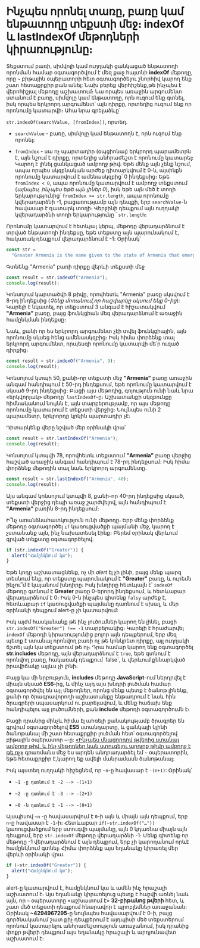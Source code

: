 # Ինչպես որոնել տառը, բառը կամ ենթատողը տեքստի մեջ։ indexOf և lastIndexOf մեթոդների կիրառությունը։

Տեքստում բառի, սիմվոլի կամ ուղղակի ցանկացած ենթատողի որոնման համար օգտագործվում է մեզ քաջ հայտնի **indexOf** մեթոդը, որը `~` բիթային օպերատորի հետ օգտագործելու շնորհիվ կարող ենք շատ հետաքրքիր բան անել: Նախ բերեք վերհիշենք,թե ինչպես է վերոհիշյալ մեթոդը աշխատում։ Նա որպես առաջին արգումենտ ստանում է բառը, սիմվոլը կամ ենթատողը, որն ուզում ենք գտնել, իսկ որպես երկրորդ արգումենտ՝ այն դիրքը, որտեղից ուզում ենք որ որոնումը կատարվի։ Ահա նրա գրելաձևը՝

`str.indexOf(searchValue, [fromIndex])`, որտեղ․

- `searchValue` - բառը, սիմվոլը կամ ենթատողն է, որն ուզում ենք որոնել։

- `fromIndex` - սա ոչ պարտադիր (օպցիոնալ) երկրորդ պարամետրն է, այն նշում է դիրքը, որտեղից անհրաժեշտ է որոնումը կատարել։ Կարող է լինել ցանկացած ամբողջ թիվ։ Եթե մենք այն չենք նշում, ապա որպես սկզբնական արժեք դիտարկվում է 0-ն, այսինքն որոնումը կատարվում է ամենասկզբից՝ 0 ինդեքսից։ Եթե `fromIndex < 0`, ապա որոնումը կատարվում է ամբողջ տեքստում (_այնպես, ինչպես եթե այն լիներ 0_), իսկ եթե այն մեծ է տողի երկարությունից՝ `fromIndex >= str.length`, ապա որոնումը կվերադարձնի -1, բացառությամբ այն դեպքի, երբ `searchValue`-ն հավասար է դատարկ տողի։ Վերջինի դեպքում այն ուղղակի կվերադարձնի տողի երկարությունը ՝ `str.length`։

Որոնումը կատարվում է հետևյալ կերպ, մեթոդը վերադարձնում է տրված ենթատողի ինդեքսը, եթե տեքստը այն պարունակում է, հակառակ դեպքում վերադարձնում է -1։ Օրինակ՝

```js
const str =
  "Greater Armenia is the name given to the state of Armenia that emerged on the Armenian Highlands under the reign of King Artaxias I at the turn of the second century BC.";
```

Գտնենք "Armenia" բառի դիրքը վերևի տեքստի մեջ

```js
const result = str.indexOf("Armenia");
console.log(result);
```

Կոնսոլում կարտածվի 8 թիվը, որովհետև "Armenia" բառը սկսվում է 8-րդ ինդեքսից (_Չենք մոռանում,որ հաշվարկը սկսում ենք 0-ից_): Կարելի է նկատել, որ տեքստում 3 անգամ է հիշատակվում **"Armenia"** բառը, բայց ֆունկցիան մեզ վերադարձնում է առաջին համընկման ինդեքսը։

Նաև, քանի որ ես երկրորդ արգումենտ չէի տվել ֆունկցիային, այն որոնումը սկսեց հենց ամենասկզբից։ Իսկ հիմա փորձենք տալ երկրորդ արգումենտ, որպեսզի որոնումը կատարվի մե՛ր ուզած դիրքից։

```js
const result = str.indexOf("Armenia", 9);
console.log(result);
```

Կոնսոլում կտպի 50, քանի-որ տեքստի մեջ **"Armenia"** բառը առաջին անգամ հանդիպում է 50-րդ ինդեքսում, եթե որոնումը կատարվում է սկսած 9-րդ ինդեքսից։ Բացի այս մեթոդից, գոյություն ունի նաև նրա «երկվորյակ» մեթոդը՝ `lastIndexOf`-ը։ Աշխատանքի սկզբունքը հիմնականում նույնն է, այն տարբերությամբ, որ այս մեթոդը որոնումը կատարում է տեքստի վերջից։ Նույնպես ունի 2 պարամետր, երկրորդը կրկին պարտադիր չէ։

Դիտարկենք վերը նշված մեր օրինակի վրա՝

```js
const result = str.lastIndexOf("Armenia");
console.log(result);
```

Կոնսոլում կտպվի 78, որովհետև տեքստում **"Armenia"** բառը վերջից հաշված առաջին անգամ հանդիպում է 78-րդ ինդեքսում։ Իսկ հիմա փորձենք մեթոդին տալ նաև երկրորդ արգումենտը․

```js
const result = str.lastIndexOf("Armenia", 40);
console.log(result);
```

Այս անգամ կոնսոլում կտպվի 8, քանի-որ 40-րդ ինդեքսից սկսած, տեքստի վերջից դեպի առաջ շարժվելով, այն հանդիպում է **"Armenia"** բառին 8-րդ ինդեքսում։

Ի՞նչ առանձնահատկություն ունի մեթոդը։ Երբ մենք փորձենք մեթոդը օգտագործել `if` կառուցվածքի պայմանի մեջ, կարող է չստանանք այն, ինչ նախատեսել էինք։ Բերեմ օրինակ վերևում գրված տեքստը օգտագործելով․

```js
if (str.indexOf("Greater")) {
  alert("Համընկնում կա");
}
```

Եթե կոդը աշխատացնենք, ոչ մի _alert_ էլ չի լինի, բայց մենք պարզ տեսնում ենք, որ տեքստը պարունակում է **"Greater"** բառը, և ուրեմն ինչու՞մ է կայանում խնդիրը։ Իսկ խնդիրը հետևյալն է՝ `indexOf` մեթոդը գտնում է **Greater** բառը 0-երորդ ինդեքսում, և հետևաբար վերադարձնում է 0։ Իսկ 0-ն ինչպես գիտենք `falsy` արժեք է, հետևաբար `if` կառուցվածքի պայմանը դառնում է սխալ, և մեր օրինակի դեպքում alert-ը չի կատարվում:

Իսկ այժմ հասկանանք թե ինչ լուծումներ կարող են լինել, բացի `str.indexOf("Greater") !== -1` տարբերակից։ Կարելի է հրաժարվել `indexOf` մեթոդի կիրառությունից բոլոր այն դեպքերում, երբ մեզ պետք է ստանալ որոնվող բառի ոչ թե կոնկրետ դիրքը, այլ ուղղակի ճշտել այն կա տեքստում թե ոչ։ Դրա համար կարող ենք օգտագործել **str.includes** մեթոդը, այն վերադարձնում է `true`, եթե գտնում է որոնվող բառը, հակառակ դեպքում` `false`, և վերևում քննարկված իրավիճակը այլևս չի լինի։

Բայց կա մի նրբություն, **includes** մեթոդը **JavaScript**-ում ներդրվել է միայն սկսած **ES6**-ից, և մինչ այդ այս խնդրի լուծման համար օգտագործվել են այլ մեթոդներ, որոնց մենք պետք է ծանոթ լինենք, քանի որ ծրագրավորողի աշխատանքը ենթադրում է նաև հին ծրագրերի սպասարկում ու բարելավում, և մենք հաճախ ենք հանդիպելու այլ լուծումների, քան **include** մեթոդի օգտագործումն է։

Բացի դրանից մինչև հիմա էլ ահռելի քանակությամբ ծրագրեր են գրվում օգտագործելով **ES5** ստանդարտը, և ցանկալի կլինի ծանոթանալ մի շատ հետաքրքիր լուծման հետ՝ օգտագործելով բիթային օպերատոր `~`-ը: [«Ինչպես մնացորդով թվերից ստանալ ամբողջ թիվ, և ինչ մեթոդներ կան ստուգելու արդյոք թիվը ամբողջ է թե ոչ»](./JavaScripts%20Numeric%20Nitty-Gritty.hy.md) գրառմանս մեջ ես արդեն անդրադարձել եմ `~` օպերատորին, եթե հետաքրքիր է,կարող եք ավելի մանրամասն ծանոթանալ։

Իսկ այստեղ ուղղակի հիշեցնեմ, որ `~n`-ը հավասար է `-(n+1)`: Օրինակ՝

- `~1 -ը դառնում է -2 --> -(1+1)`

- `~2 -ը դառնում է -3 --> -(2+1)`

- `~0 -ն դառնում է -1 --> -(0+1)`

Այսպիսով `~n` -ը հավասարվում է `0`-ի այն և միայն այն դեպքում, երբ `n`-ը հավասար է `-1`-ի։ Հետևաբար `if(~str.indexOf("…"))` կառուցվածքում երբ ստուգվի պայմանը, այն 0 կդառնա միայն այն դեպքում, երբ `str.indexOf` մեթոդը վերադարձնի -1։ Մենք գիտենք որ մեթոդը -1 վերադարձնում է այն դեպքում, երբ չի կարողանում որևէ համընկնում գտնել։ Հիմա փորձենք այս եղանակը կիրառել մեր վերևի օրինակի վրա․

```js
if (~str.indexOf("Greater")) {
  alert("Համընկնում կա");
}
```

alert-ը կատարվում է, համընկնում կա և ամեն ինչ հրաշալի աշխատում է։ Այս եղանակը կիրառելուց պետք է հաշվի առնել նաև այն, որ `~` օպերատորը «աշխատում է» **32-բիթանոց թվերի** հետ, և շատ մեծ տեքստի դեպքում հնարավոր է պրոբլեմներ առաջանան։ Օրինակ **~4294967295**-ը նույնպես հավասարվում է 0-ի, բայց գործնականում շատ քիչ դեպքերում է այդպիսի մեծ տեքստերում որոնում կատարելու անհրաժեշտություն առաջանում, իսկ դրանից փոքր թվերի դեպքում այս եղանակը հրաշալի և արդյունավետ աշխատում է։
